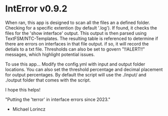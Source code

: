 # IntError v0.9.2
When ran, this app is designed to scan all the files an a defined folder. Checking for a specific extention (by default '.log'). If found, it checks the files for the 'show interface' output. This output is then parsed using TextFSM/NTC-Templates. The resulting table is referenced to determine if there are errors on interfaces in that file output. if so, it will record the detials to a txt file. Thresholds can also be set to govern "!!ALERT!!" messages, which highlight potential issues.

To use this app...
Modify the config.yml with input and output folder locations. 
You can also set the threshold percentage and decimal placement for output percentages. By default the script will use the ./input/ and ./output folder that comes with the script.

I hope this helps!

"Putting the 'terror' in interface errors since 2023."
- Michael Lorincz

